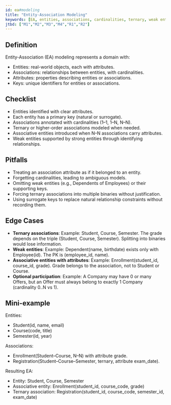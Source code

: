 ```yaml
---
id: ea#modeling
title: "Entity-Association Modeling"
keywords: [EA, entities, associations, cardinalities, ternary, weak entity]
jtbd: ["M1","M2","M3","M4","R1","R2"]
---
```


## Definition
Entity-Association (EA) modeling represents a domain with:
- Entities: real-world objects, each with attributes.
- Associations: relationships between entities, with cardinalities.
- Attributes: properties describing entities or associations.
- Keys: unique identifiers for entities or associations.

## Checklist
- Entities identified with clear attributes.
- Each entity has a primary key (natural or surrogate).
- Associations annotated with cardinalities (1–1, 1–N, N–N).
- Ternary or higher-order associations modeled when needed.
- Associative entities introduced when N–N associations carry attributes.
- Weak entities supported by strong entities through identifying relationships.

## Pitfalls
- Treating an association attribute as if it belonged to an entity.
- Forgetting cardinalities, leading to ambiguous models.
- Omitting weak entities (e.g., Dependents of Employees) or their supporting keys.
- Forcing ternary associations into multiple binaries without justification.
- Using surrogate keys to replace natural relationship constraints without recording them.

## Edge Cases
- **Ternary associations**: Example: Student, Course, Semester. The grade depends on the triple (Student, Course, Semester). Splitting into binaries would lose information.
- **Weak entities**: Example: Dependent(name, birthdate) exists only with Employee(id). The PK is (employee_id, name).
- **Associative entities with attributes**: Example: Enrollment(student_id, course_id, grade). Grade belongs to the association, not to Student or Course.
- **Optional participation**: Example: A Company may have 0 or many Offers, but an Offer must always belong to exactly 1 Company (cardinality 0..N vs 1).

## Mini-example
Entities:  
- Student(id, name, email)  
- Course(code, title)  
- Semester(id, year)

Associations:  
- Enrollment(Student–Course, N–N) with attribute grade.  
- Registration(Student–Course–Semester, ternary, attribute exam_date).  

Resulting EA:  
- Entity: Student, Course, Semester  
- Associative entity: Enrollment(student_id, course_code, grade)  
- Ternary association: Registration(student_id, course_code, semester_id, exam_date)
